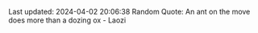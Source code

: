 Last updated: 2024-04-02 20:06:38
Random Quote: An ant on the move does more than a dozing ox - Laozi